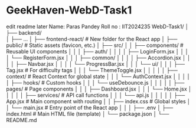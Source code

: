 # GeekHaven-WebD-Task1
edit readme later
Name: Paras Pandey
Roll no : IIT2024235
WebD-Task1/
│
├── backend/           
│   ├── ...
│
├── frontend-react/     # New folder for the React app
│   ├── public/         # Static assets (favicon, etc.)
│   ├── src/
│   │   ├── components/ # Reusable UI components
│   │   │   ├── auth/
│   │   │   │   ├── LoginForm.jsx
│   │   │   │   └── RegisterForm.jsx
│   │   │   ├── common/
│   │   │   │   ├── Accordion.jsx
│   │   │   │   ├── Navbar.jsx
│   │   │   │   └── ProgressBar.jsx
│   │   │   └── ui/
│   │   │       ├── Tag.jsx       # For difficulty tags
│   │   │       └── ThemeToggle.jsx
│   │   │
│   │   ├── context/      # React Context for global state
│   │   │   └── AuthContext.jsx
│   │   │
│   │   ├── hooks/        # Custom hooks
│   │   │   └── useDebounce.js
│   │   │
│   │   ├── pages/        # Page components
│   │   │   ├── Dashboard.jsx
│   │   │   └── Home.jsx
│   │   │
│   │   ├── services/     # API call functions
│   │   │   └── api.js
│   │   │
│   │   ├── App.jsx       # Main component with routing
│   │   ├── index.css     # Global styles
│   │   └── main.jsx      # Entry point of the React app
│   │
│   ├── .env
│   ├── index.html      # Main HTML file (template)
│   └── package.json
│
└── README.md